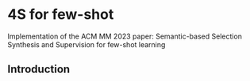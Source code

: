 # 4S for few-shot
Implementation of the ACM MM 2023 paper: Semantic-based Selection Synthesis and Supervision for few-shot learning

## Introduction
